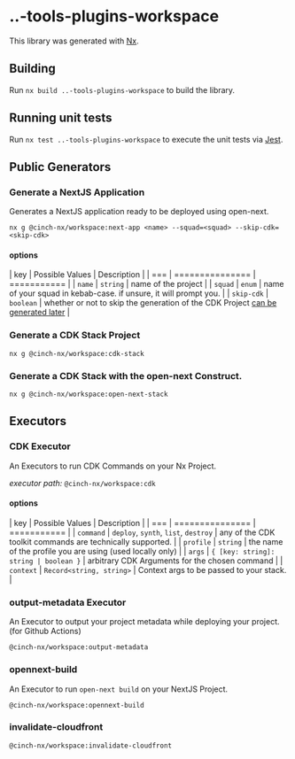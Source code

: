 # ..-tools-plugins-workspace

This library was generated with [Nx](https://nx.dev).

## Building

Run `nx build ..-tools-plugins-workspace` to build the library.

## Running unit tests

Run `nx test ..-tools-plugins-workspace` to execute the unit tests via [Jest](https://jestjs.io).

## Public Generators

### Generate a NextJS Application

Generates a NextJS application ready to be deployed using open-next.

`nx g @cinch-nx/workspace:next-app <name> --squad=<squad> --skip-cdk=<skip-cdk>`

#### options

| key | Possible Values | Description |
| === | =============== | =========== |
| `name` | `string` | name of the project |
| `squad` | `enum` | name of your squad in kebab-case. if unsure, it will prompt you. |
| `skip-cdk` | `boolean` | whether or not to skip the generation of the CDK Project [can be generated later](#Generate-a-CDK-Stack-With-Then-Open-next-Construct) |

### Generate a CDK Stack Project

`nx g @cinch-nx/workspace:cdk-stack`

### Generate a CDK Stack with the open-next Construct.

`nx g @cinch-nx/workspace:open-next-stack`

## Executors

### CDK Executor

An Executors to run CDK Commands on your Nx Project.

_executor path:_ `@cinch-nx/workspace:cdk`

#### options

| key | Possible Values | Description |
| === | =============== | =========== |
| `command` | `deploy`, `synth`, `list`, `destroy` | any of the CDK toolkit commands are technically supported. |
| `profile` | `string` | the name of the profile you are using (used locally only) |
| `args` | `{ [key: string]: string | boolean }` | arbitrary CDK Arguments for the chosen command |
| `context` | `Record<string, string>` | Context args to be passed to your stack. |

### output-metadata Executor

An Executor to output your project metadata while deploying your project. (for Github Actions)

`@cinch-nx/workspace:output-metadata`

### opennext-build

An Executor to run `open-next build` on your NextJS Project.

`@cinch-nx/workspace:opennext-build`

### invalidate-cloudfront

`@cinch-nx/workspace:invalidate-cloudfront`
